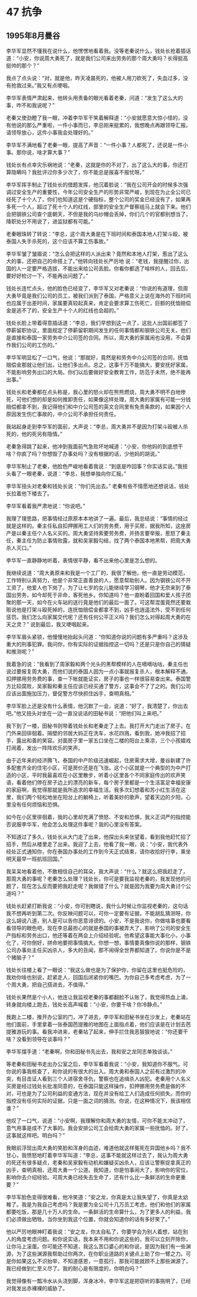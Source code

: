# 47 抗争


## 1995年8月曼谷

李华军显然不懂我在说什么，他愣愣地看着我。没等老秦说什么，钱处长抢着插话道：“小安，你说周大勇死了，就是我们公司来出劳务的那个周大勇吗？长得挺高挺帅的那个？”

我点了点头说：“对，就是他，昨天凌晨死的，他被人用刀砍死了，失血过多，没有抢救过来。”我又有点哽咽。

李华军表情严肃起来，他转头用责备的眼光看着老秦，问道：“发生了这么大的事，咋不和我说呢？”

老秦又使劲瞪了我一眼，冲着李华军干笑着解释道：“小安就愿意大惊小怪的，没有他说的那么严重啦，一件小事而已，李总刚来挺累的，我想晚点再跟领导汇报。请领导放心，这件小事我会处理好的。”

李华军不满地看了老秦一眼，提高了声音：“一件小事？人都死了，还说是一件小事。那你说，啥才算大事？”

钱处长有点幸灾乐祸地说：“老秦，这就是你的不对了，出了这么大的事，你还打算隐瞒吗？我批评过你多少次了，你不能总是报喜不报忧呀。”

李华军挥手制止了钱处长的借题发挥，他沉着脸说：“我在公司开会的时候多次强调过安全生产的重要性，今年公司安全生产的形势非常严峻，到现在为止全公司已经死了十个人了，你们也知道这是个硬指标，整个公司的奖金已经没有了，如果再多死一个人，超过了死十个人的红线，部里的安全生产督察组马上就会下来。他们会把钢铁公司查个底朝天，不但是我的乌纱帽会丢掉，你们几个的官都别想当了，降职处分不用说了，进监狱都有可能。”

老秦眼珠转了转说：“李总，这个周大勇是在下班时间和泰国本地人打架斗殴，被泰国人失手杀死的，这个应该不算工伤事故。”

李华军皱了皱眉说：“怎么会把这样的人派出来？竟然和本地人打架，惹出了这么大的事，还把自己的命搭上了。”他转向钱处长严厉地 说：“老钱，我提醒过你，出国的人一定要严格选拔，不能出来给公司丢脸。你看你都选了啥样的人，回去后，要好好检讨一下，不能再出问题了。”

钱处长连忙点头，他的脸色已经变了，李华军又对老秦说：“你说的有道理，但周大勇毕竟是我们公司的员工，被我们派到了泰国，严格意义上说在海外的下班时间也应属于出差时间，家属要真较起真来，肯定会要求算工伤死亡，巨额的抚恤赔偿金是逃不了的，安全生产十个人的红线也会超的。”

钱处长脸上带着得意插话道：“李总，我们早想到这一点了，这批人出国前都签了停薪留职协议，里面规定了停薪留职期间发生的任何事情都和钢铁公司无关。他们是直接和泰国一家劳务中介公司签的合同。所以，周大勇的家属闹也没用，不会算作我们公司的工伤的。”

李华军明显松了一口气，他说：“那就好，竟然是和劳务中介公司签的合同，抚恤赔偿金那就让他们出，让他们多出点。总之，这事千万不能搞大，要安抚好家属，不能影响劳务出口的大局。你们以后要做好安全教育工作，防范于未然，绝不能再出事。”

钱处长和老秦都在点头称是，我心里的怒火却在熊熊燃烧，周大勇不明不白地惨死，可他们想的却是如何推卸责任，如果像这样处理，周大勇的家属有可能一分钱赔偿都拿不到，我记得他们和中介公司签的英文合同里有免责条款的，如果因个人原因发生伤亡事故的，中介公司不承担任何责任。

我站起身走到李华军的面前，大声说：“李总，周大勇并不是因为打架斗殴被人杀死的，他的死另有隐情。”

老秦急得跳了起来，他冲到我面前气急败坏地喊道：“小安，你他妈的到底想干啥？你疯了吗？你想毁了办事处吗？没有根据的话，少他妈的胡说。”

李华军制止了老秦，他脸色严峻地看着我说：“到底是咋回事？你实话实说。”我扭头看了一眼老秦，说道：“李总，我想单独向你汇报。”

李华军扭头对老秦和钱处长说：“你们先出去。” 老秦有些不情愿地还想说话，钱处长拉着他下楼去了。

李华军看着我严肃地说：“你说吧。”

我理了理思路，把事情经过原原本本地讲了一遍。最后，我总结说：“事情的经过就是这样的。秦主任私自扣押挪用工人们的劳务费，用于买房，据我所知，这座房产是以秦主任个人名义买的。周大勇坚持索要劳务费，并扬言要举报，惹怒了秦主任，秦主任为防止事情败露，就和吴家毅勾结，找了两个泰国本地黑帮，把周大勇杀人灭口。”

李华军一直静静地听着，表情很平静，看不出来他心里是怎么想的。

我继续说道：“周大勇原来和我是一个工厂的，我很了解他，他一直是劳动模范，工作特别认真努力，他是个非常正直善良的人，愿意帮助别人。因为钢铁公司不开工资了，他爱人也下岗了，为了让七岁的女儿能继续学习钢琴，他才无奈来到了泰国出劳务，如今却死于非命，客死他乡。你知道吗？他一直盼着回国和爱人孩子团聚的那一天，如今在火车站的送行竟是他们的最后一面了。可这帮混蛋竟然还要栽赃说他是打架斗殴死掉的，连抚恤赔偿金都拿不到，凶手也逍遥法外，受不到任何惩罚。我们怎么向家属交代呢？还有任何公平正义吗？我们怎么对得起周大勇的在天之灵？” 说到最后，我又哽咽起来。

李华军眉头紧锁，他慢慢地抬起头问道：“你知道你说的问题有多严重吗？这涉及重大的刑事犯罪。我问你，你有实际的证据指控这一切吗？还是只是你自己的猜疑和推测呢？”

我着急的说：“我看到了周家毅和两个光头的黑帮模样的人在嘀嘀咕咕，秦主任也说过要报复周大勇，而他们说的泰国人因为一点小事就报复杀人，根本解释不通。扣押挪用劳务费的事，查一下帐就能证实，房子的事也一样很容易查出来。泰国警方比较腐败，吴家毅和秦主任应该已经买通了警方，这事会不了了之的。我们公司应该出面施加压力，督促警方尽快抓住凶手，查明真相。”

李华军脸上还是没有什么表情，他沉默了一会，说道：“好了，我清楚了，你出去吧。”他又扭头对坐在一边一直没说话的田秘书说：“把他们叫上来吧。”

我下到了一楼，田秘书则带着钱处长和老秦走了上去。我打开大门走出了房子，在门外来回徘徊着。隔壁的邻居大妈正在洗车，水花四溅，看到我，她冲我招了招手，露出和善的笑容。对面房子里一家五口坐在二楼的阳台上乘凉，三个小孩嬉戏打闹着，发出一阵阵欢乐的笑声。

由于近年来的经济腾飞，泰国的中产阶级迅速崛起，住房需求大增，曼谷新建了许多配套齐全的住宅小区，可是房价还是在飞涨。这个小区就是一个典型的为中产打造的小区，平时我最喜欢在小区里散步，听着小区里各个不同家庭传出的欢声笑语，看着他们停在房子边上的漂亮的新车，每个房子里都是一个生活富足幸福安康的家庭啊，我觉得那就是我所追求的幸福生活。我多次幻想着和苏小红生活在这里，我们两个轻松地坐在阳台上的躺椅上，听着美妙的歌声，望着天边的夕阳，心里没有任何烦恼和恐惧。

如今在小区里徘徊着，我的心里却充满了愤怒、不安和恐惧，我义正词严的指控能否说服李华军，他会怎么处理这件事呢？我的心里没有答案。

不知道过了多久，钱处长从大门走了出来，他探出头来张望着，看到我他赶忙招了招手，然后从楼里走了出来。我迎了上去，他看了我一眼，说：“小安，我代表外经处正式通知你，你在泰国办事处的工作到今天正式结束，请你收拾好行李，乘坐明天最早一班航班回国。”

我呆呆地看着他，不敢相信自己的耳朵，我大声说：“什么？就这么把我赶走了，那周大勇的事呢？老秦怎么处理？钱处长，你可是要我监视老秦的，我发现他的问题了，现在怎么反而要把我赶走呢？我做错了什么？就是因为我要为周大勇讨个公道吗？”

钱处长赶紧打断我说：“小安，你可别瞎说，我什么时候让你监视老秦的，这句话我不想再听到第二次。你反映问题可以，可你一定要有证据，不能胡乱猜测呀，你这么胡说八道，别人是可以告你恶意诽谤的。小安，不是我说你，你做啥事也要看看领导的眼色吧，现在李总最担心的就是泰国的事被弄大了，影响了公司的安全生产指标和劳务出口，他还等着在两会上介绍经验呢。他希望这事能大事化小，小事化了，可你倒好，拼命地要把事情搞大。你想一想，事情要真像你说的那样，钢铁公司办事处主任买凶杀人，多大的丑闻，那不闹得全世界都知道了。你说你是不是个猪脑子？”

钱处长往楼上看了一眼说：“我这么做也是为了保护你，你留在这里也挺危险的，我劝你啥也别说，赶紧走人，回国后闭紧你的嘴巴。为你自己多考虑考虑，为了一个周大勇，把自己搭进去，不值得。”

钱处长果然是个小人，他连让我监视老秦的事都翻脸不认账了，我觉得热血上涌，转身就向楼上跑去，钱处长高声喊着：“小安，你要干啥？你冷静点。”

我跑上二楼，推开办公室的门，冲了进去，李华军和田秘书坐在沙发上，老秦站在他们面前，手里拿着一张泰国芭提雅的地图在上面指点着，他们应该是在计划去芭提雅游玩的事。看我冲进来，老秦站了起来，伸手拦住我恶狠狠地说：“你还要干啥？没看到领导在谈事吗？”

李华军摆手道：“老秦啊，你和田秘书先出去，我和安之龙同志单独谈谈。”

等老秦和田秘书走出办公室之后，李华军看着我说：“小安，我知道你不服气。可你说的事我核查了，和你说的有很大的出入。周大勇和泰国人之前有过激烈的冲突，有目击证人看到三个人进宿舍寻仇，警察也在追缉杀人凶犯。老秦用个人名义买房是经过钱处长批准同意的，在泰国只能这样操作，扣押挪用劳务费是做的不对，可也是为了公司利益的变通方法，现在并没有给工人们造成任何损失。而你的指控没有任何实际的证据，只是一面之词的猜测。你说，在这种情况下，我该相信谁？”

他叹了一口气，说道：“小安啊，我理解你和周大勇的友情，可你不能太冲动了，意气用事是成不了大事的。我会安排公司工会给周大勇的家属一些抚恤的。好了，这事就这样吧。明白吗？”

我眼前浮现出周大勇的笑脸和浑身的血迹，难道他就这样冤死在异国他乡吗？我不甘心，我愤怒地盯着李华军叫道：“李总，这事不能就这样过去了，我认为周大勇的死还有很多疑点，老秦和吴家毅有动机和嫌疑买凶杀人，应该让警察捉拿真正的凶手，查明真相，还周大勇一个公道。我知道，你是怕事闹大了，影响你的官位，影响你去介绍经验。可周大勇已经失去生命了，还有什么比一条鲜活的生命更重要？”

李华军脸色变得很难看，他冷笑道：“安之龙，你真是太让我失望了，你真是太幼稚了。我是为我自己考虑吗？我是要为全公司十几万员工考虑，他们和他们的家属都要吃饭，那是几十万人的生命。一条鲜活的生命算什么，为了更多人的利益，我们必须做出牺牲。当你坐到我这个位置，你就会知道你的话有多好笑了。”

他以严厉地眼神盯着我说：“安之龙，你太自私了，你要学会为别人着想，站在别人的角度考虑问题。和你说实话，我本来不用和你说这些的，我可以立刻开除你，让你马上滚蛋。你可能还不知道，我这么苦口婆心的和你说，是因为我们有一些渊源，为了这些渊源我帮助过你两次，在你职业道路的关键点上助了你一臂之力。可是你如果这么不识抬举，不知道感恩，一意孤行，那我可能就顾不上那些渊源了，我已经做到仁至义尽了。我的耐心是有限度的，你明白吗？”

我觉得像有一瓢冷水从头浇到脚，浑身冰冷，李华军这是把窃听的事挑明了，已经对我发出赤裸裸的威胁了。
